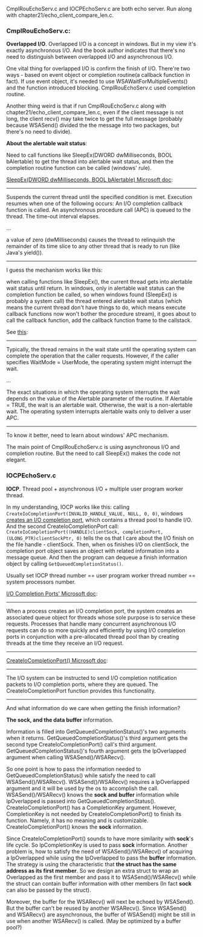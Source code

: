 CmplRouEchoServ.c and IOCPEchoServ.c are both echo server. Run along with chapter21/echo_client_compare_len.c.

### CmplRouEchoServ.c:

**Overlapped I/O**. Overlapped I/O is a concept in windows. But in my view it's exactly asynchronous I/O. And the book author indicates that there's no need to distinguish between overlapped I/O and asynchronous I/O.

One vital thing for overlapped I/O is confirm the finish of I/O. There're two ways - based on event object or completion routine(a callback function in fact). If use event object, it's needed to use WSAWaitForMultipleEvents() and the function introduced blocking. CmplRouEchoServ.c used completion routine.

Another thing weird is that if run CmplRouEchoServ.c along with chapter21/echo_client_compare_len.c, even if the client message is not long, the client recv() may take twice to get the full message (probably because WSASend() divided the the message into two packages, but there's no need to divide).

**About the alertable wait status**:

Need to call functions like SleepEx(DWORD dwMilliseconds, BOOL bAlertable) to get the thread into alertable wait status, and then the completion routine function can be called (windows' rule).

[SleepEx(DWORD dwMilliseconds, BOOL bAlertable) Microsoft doc](https://learn.microsoft.com/en-us/windows/win32/api/synchapi/nf-synchapi-sleepex):

---

Suspends the current thread until the specified condition is met. Execution resumes when one of the following occurs:
An I/O completion callback function is called.
An asynchronous procedure call (APC) is queued to the thread.
The time-out interval elapses.

...

a value of zero (dwMilliseconds) causes the thread to relinquish the remainder of its time slice to any other thread that is ready to run (like Java's yield()).

---

I guess the mechanism works like this:

when calling functions like SleepEx(), the current thread gets into alertable wait status until return. In windows, only in alertable wait status can the completion function be called, so when windows found (SleepEx() is probably a system call) the thread entered alertable wait status (which means the current thread don't have things to do, which means execute callback functions now won't bother the procedure stream), it goes about to call the callback function, add the callback function frame to the callstack.

See [this](https://learn.microsoft.com/en-us/windows-hardware/drivers/kernel/waits-and-apcs):

---

Typically, the thread remains in the wait state until the operating system can complete the operation that the caller requests. However, if the caller specifies WaitMode = UserMode, the operating system might interrupt the wait.

...

The exact situations in which the operating system interrupts the wait depends on the value of the Alertable parameter of the routine. If Alertable = TRUE, the wait is an alertable wait. Otherwise, the wait is a non-alertable wait. The operating system interrupts alertable waits only to deliver a user APC.

---

To know it better, need to learn about windows' APC mechanism.

The main point of CmplRouEchoServ.c is using asynchronous I/O and completion routine. But the need to call SleepEx() makes the code not elegant.

### IOCPEchoServ.c

**IOCP**. Thread pool + asynchronous I/O + multiple user program worker thread.

In my understanding, IOCP works like this: calling `CreateIoCompletionPort(INVALID_HANDLE_VALUE, NULL, 0, 0)`, windows [creates an I/O completion port](https://learn.microsoft.com/en-us/windows/win32/fileio/createiocompletionport), which contains a thread pool to handle I/O. And the second CreateIoCompletionPort call: `CreateIoCompletionPort((HANDLE)clientSock, completionPort, (ULONG_PTR)clientSockPtr, 0)` tells the os that I care about the I/O finish on the file handle - clientSock. Then, when os finishes I/O on clientSock, the completion port object saves an object with related information into a message queue. And then the program can dequeue a finish information object by calling `GetQueuedCompletionStatus()`.

Usually set IOCP thread number == user program worker thread number == system processors number.

[I/O Completion Ports' Microsoft doc](https://learn.microsoft.com/en-us/windows/win32/fileio/i-o-completion-ports):

---

When a process creates an I/O completion port, the system creates an associated queue object for threads whose sole purpose is to service these requests. Processes that handle many concurrent asynchronous I/O requests can do so more quickly and efficiently by using I/O completion ports in conjunction with a pre-allocated thread pool than by creating threads at the time they receive an I/O request.

---

[CreateIoCompletionPort() Microsoft doc](https://learn.microsoft.com/en-us/windows/win32/fileio/createiocompletionport#remarks):

---

The I/O system can be instructed to send I/O completion notification packets to I/O completion ports, where they are queued. The CreateIoCompletionPort function provides this functionality.

---

And what information do we care when getting the finish information?

**The sock, and the data buffer** information.

Information is filled into GetQueuedCompletionStatus()'s two arguments when it returns. GetQueuedCompletionStatus()'s third argument gets the second type CreateIoCompletionPort() call's third argument. GetQueuedCompletionStatus()'s fourth argument gets the lpOverlapped argument when calling WSASend()/WSARecv().

So one point is how to pass the information needed to GetQueuedCompletionStatus() while satisfy the need to call WSASend()/WSARecv(). WSASend()/WSARecv() requires a lpOverlapped argument and it will be used by the os to accomplish the call. WSASend()/WSARecv() knows the **sock and buffer** information while lpOverlapped is passed into GetQueuedCompletionStatus(). CreateIoCompletionPort() has a CompletionKey argument. However, CompletionKey is not needed by CreateIoCompletionPort() to finish its function. Namely, it has no meaning and is customizable. CreateIoCompletionPort() knows the **sock** information.

Since CreateIoCompletionPort() sounds to have more similarity with **sock**'s life cycle. So lpCompletionKey is used to pass **sock** information. Another problem is, how to satisfy the need of WSASend()/WSARecv() of acquiring a lpOverlapped while using the lpOverlapped to pass the **buffer** information. The strategy is using the characteristic that **the struct has the same address as its first member**. So we design an extra struct to wrap an Overlapped as the first member and pass it to WSASend()/WSARecv() while the struct can contain buffer information with other members (In fact **sock** can also be passed by the struct).

Moreover, the buffer for the WSARecv() will next be echoed by WSASend(). But the buffer can't be reused by another WSARecv(). Since WSASend() and WSARecv() are asynchronous, the buffer of WSASend() might be still in use when another WSARecv() is called. (May be optimized by a buffer pool?)